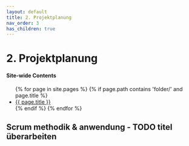 ```yaml
---
layout: default
title: 2. Projektplanung
nav_order: 3
has_children: true
---
```


# 2. Projektplanung

<nav>
  <h4>Site-wide Contents</h4>
  <ul>
    {% for page in site.pages %}
      {% if page.path contains 'folder/' and page.title %}
        <li><a href="{{ page.url }}">{{ page.title }}</a></li>
      {% endif %}
    {% endfor %}
  </ul>
</nav>


## Scrum methodik & anwendung - TODO titel überarbeiten



